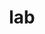 # lab
<!DOCTYPE html>
<html lang="en">

<head>
    <meta charset="UTF-8">
    <meta http-equiv="X-UA-Compatible" content="IE=edge">
    <meta name="viewport" content="width=device-width, initial-scale=1.0">
    <title>Document</title>
    <style>
        #login {
            display: flex;
            justify-content: center;
            padding-top: 30px;
        }
        .Login-form {
            border: 2px solid black;
            border-radius: 10px;
            width: 450px;
            height: 350px;

        }
        h1 {
            text-align: center;
        }
        form {
            text-align: center;
            margin: 2rem;
        }

        input {
            margin: .7rem;
            height: 1.7rem;
            width: 16rem;
        }
        button {
            margin-top: 2rem;
            height: 2rem;
            width: 16rem;
            border-radius: 1rem;
            border: none;
            font-family: monospace;
            columns: white;
            background-color: crimson;

        }
        button:hover {
            color: white;
            background-color: black;
            text-align: center;
            cursor: pointer;
        }
    </style>

</head>

<body>
    <div id="Login">
        <div class="Login-form">
            <h1>Login Form</h1>
            <div class="cart">
                <form action="/Login" method="post">
                    <label>Full Name :</label>
                    <input type="text" name="fullname" placeholder="Enter Your Full Name"><br><br>
                    <label>Password :</label>
                    <input type="password" name=" password" placeholder="Enter Your Last name">
                    <br>
                    <button type="submit">LOG IN </button>
                </form>
            </div>
        </div>
    </div>
</body>

</html>
